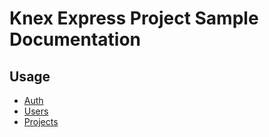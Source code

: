 # Knex Express Project Sample Documentation

## Usage

- [Auth](./usage/auth.md)
- [Users](./usage/users.md)
- [Projects](./usage/projects.md)

